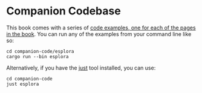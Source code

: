 # Companion Codebase

This book comes with a series of [code examples, one for each of the pages in the book]. You can run any of the examples from your command line like so:

```shell
cd companion-code/esplora
cargo run --bin esplora
```

Alternatively, if you have the [just] tool installed, you can use:
```shell
cd companion-code
just esplora
```

[code examples, one for each of the pages in the book]: https://github.com/bitcoindevkit/book-of-bdk/tree/master/companion-code
[just]: https://github.com/casey/just
